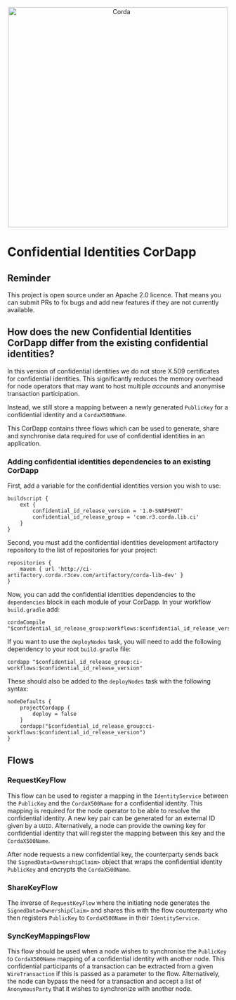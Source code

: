 <p align="center">
    <img src="https://www.corda.net/wp-content/uploads/2016/11/fg005_corda_b.png" alt="Corda" width="500">
</p>

# Confidential Identities CorDapp

## Reminder

This project is open source under an Apache 2.0 licence. That means you
can submit PRs to fix bugs and add new features if they are not currently
available.

## How does the new Confidential Identities CorDapp differ from the existing confidential identities?

In this version of confidential identities we do not store X.509 certificates for confidential identities. This 
significantly reduces the memory overhead for node operators that may want to host multiple _accounts_ and anonymise 
transaction participation. 

Instead, we still store a mapping between a newly generated `PublicKey` for a confidential identity and a `CordaX500Name`. 

This CorDapp contains three flows which can be used to generate, share and synchronise data required for use of confidential
identities in an application. 

### Adding confidential identities dependencies to an existing CorDapp

First, add a variable for the confidential identities version you wish to use:

    buildscript {
        ext {
            confidential_id_release_version = '1.0-SNAPSHOT'
            confidential_id_release_group = 'com.r3.corda.lib.ci'
        }
    }

Second, you must add the confidential identities development artifactory repository to the
list of repositories for your project:

    repositories {
        maven { url 'http://ci-artifactory.corda.r3cev.com/artifactory/corda-lib-dev' }
    }

Now, you can add the confidential identities dependencies to the `dependencies` block
in each module of your CorDapp. In your workflow `build.gradle` add:

    cordaCompile "$confidential_id_release_group:workflows:$confidential_id_release_version"

If you want to use the `deployNodes` task, you will need to add the
following dependency to your root `build.gradle` file:

    cordapp "$confidential_id_release_group:ci-workflows:$confidential_id_release_version"

These should also be added to the `deployNodes` task with the following syntax:

    nodeDefaults {
        projectCordapp {
            deploy = false
        }
        cordapp("$confidential_id_release_group:ci-workflows:$confidential_id_release_version")
    }

## Flows 

### RequestKeyFlow

This flow can be used to register a mapping in the `IdentityService` between the `PublicKey` and the `CordaX500Name` for 
a confidential identity. This mapping is required for the node operator to be able to resolve the confidential identity. 
A new key pair can be generated for an external ID given by a `UUID`. Alternatively, a node can provide the owning key for 
confidential identity that will register the mapping between this key and the `CordaX500Name`.

After node requests a new confidential key, the counterparty sends back the `SignedData<OwnershipClaim>` object that 
wraps the confidential identity `PublicKey` and encrypts the `CordaX500Name`.

### ShareKeyFlow

The inverse of `RequestKeyFlow` where the initiating node generates the `SignedData<OwnershipClaim>` and shares this with
the flow counterparty who then registers `PublicKey` to `CordaX500Name` in their `IdentityService`.

### SyncKeyMappingsFlow

This flow should be used when a node wishes to synchronise the `PublicKey` to `CordaX500Name` mapping of a confidential 
identity with another node. This confidential participants of a transaction can be extracted from a given `WireTransaction` 
if this is passed as a parameter to the flow. Alternatively, the node can bypass the need for a transaction and accept a
list of `AnonymousParty` that it wishes to synchronize with another node. 
